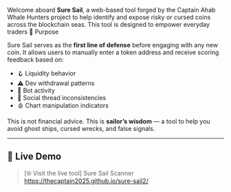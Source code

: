 Welcome aboard **Sure Sail**, a web-based tool forged by the Captain Ahab Whale Hunters project to help identify and expose risky or cursed coins across the blockchain seas. This tool is designed to empower everyday traders
🧭 Purpose

Sure Sail serves as the **first line of defense** before engaging with any new coin. It allows users to manually enter a token address and receive scoring feedback based on:

- 🪝 Liquidity behavior  
- ⚠️ Dev withdrawal patterns  
- 🤖 Bot activity  
- 🧵 Social thread inconsistencies  
- 🩸 Chart manipulation indicators

This is not financial advice. This is **sailor’s wisdom** — a tool to help you avoid ghost ships, cursed wrecks, and false signals.

---

## 🚀 Live Demo

> [🌐 Visit the live tool]
Sure Sail Scanner
> https://thecaptain2025.github.io/sure-sail2/
